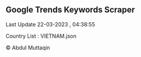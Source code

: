 

## Google Trends Keywords Scraper 
 
Last Update 22-03-2023 , 04:38:55

Country List :
VIETNAM.json



© Abdul Muttaqin 
